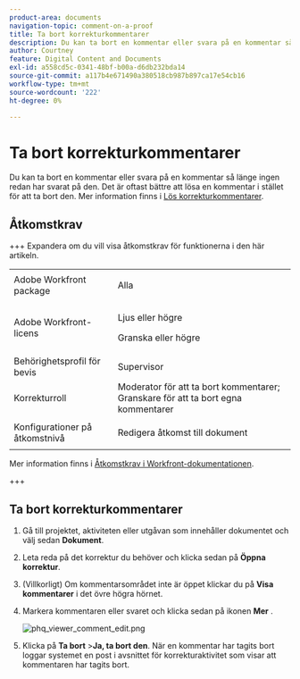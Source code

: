 ```yaml
---
product-area: documents
navigation-topic: comment-on-a-proof
title: Ta bort korrekturkommentarer
description: Du kan ta bort en kommentar eller svara på en kommentar så länge ingen redan har svarat på den. Det är oftast bättre att lösa en kommentar i stället för att ta bort den. Mer information finns i Lösa korrekturkommentarer.
author: Courtney
feature: Digital Content and Documents
exl-id: a558cd5c-0341-48bf-b00a-d6db232bda14
source-git-commit: a117b4e671490a380518cb987b897ca17e54cb16
workflow-type: tm+mt
source-wordcount: '222'
ht-degree: 0%

---
```


# Ta bort korrekturkommentarer

Du kan ta bort en kommentar eller svara på en kommentar så länge ingen redan har svarat på den. Det är oftast bättre att lösa en kommentar i stället för att ta bort den. Mer information finns i [Lös korrekturkommentarer](../../../../review-and-approve-work/proofing/reviewing-proofs-within-workfront/comment-on-a-proof/resolve-proof-comments.md).

## Åtkomstkrav

+++ Expandera om du vill visa åtkomstkrav för funktionerna i den här artikeln.

<table style="table-layout:auto"> 
 <col> 
 <col> 
 <tbody> 
  <tr> 
   <td role="rowheader">Adobe Workfront package</td> 
   <td> <p>Alla</p> </td> 
  </tr> 
  <tr> 
   <td role="rowheader">Adobe Workfront-licens</td> 
   <td> 
   <p>Ljus eller högre</p>
   <p>Granska eller högre</p></td> 
  </tr> 
  <tr> 
   <td role="rowheader">Behörighetsprofil för bevis </td> 
   <td>Supervisor</td> 
  </tr> 
  <tr> 
   <td role="rowheader">Korrekturroll</td> 
   <td>Moderator för att ta bort kommentarer; Granskare för att ta bort egna kommentarer</td> 
  </tr> 
  <tr> 
   <td role="rowheader">Konfigurationer på åtkomstnivå</td> 
   <td> <p>Redigera åtkomst till dokument</p></td> 
  </tr> 
 </tbody> 
</table>

Mer information finns i [Åtkomstkrav i Workfront-dokumentationen](/help/quicksilver/administration-and-setup/add-users/access-levels-and-object-permissions/access-level-requirements-in-documentation.md).

+++

## Ta bort korrekturkommentarer

1. Gå till projektet, aktiviteten eller utgåvan som innehåller dokumentet och välj sedan **Dokument**.
1. Leta reda på det korrektur du behöver och klicka sedan på **Öppna korrektur**.

1. (Villkorligt) Om kommentarsområdet inte är öppet klickar du på **Visa kommentarer** i det övre högra hörnet.
1. Markera kommentaren eller svaret och klicka sedan på ikonen **Mer** .

   ![phq_viewer_comment_edit.png](assets/phq-viewer-comment-edit.png)

1. Klicka på **Ta bort** >**Ja, ta bort den**. När en kommentar har tagits bort loggar systemet en post i avsnittet för korrekturaktivitet som visar att kommentaren har tagits bort.
